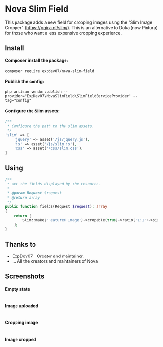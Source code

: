 # Nova Slim Field

This package adds a new field for cropping images using the "Slim Image Cropper" (https://pqina.nl/slim/). This is an 
alternative to Doka (now Pintura) for those who want a less expensive cropping experience.

## Install

#### Composer install the package:

``composer require expdev07/nova-slim-field``

#### Publish the config:

``php artisan vendor:publish --provider="ExpDev07\NovaSlimField\SlimFieldServiceProvider" --tag="config"``

#### Configure the Slim assets:

```php
/**
 * Configure the path to the slim assets.
 */
'slim' => [
    'jquery' => asset('/js/jquery.js'),
    'js' => asset('/js/slim.js'),
    'css' => asset('/css/slim.css'),
]
```

## Using

```php
/**
 * Get the fields displayed by the resource.
 *
 * @param Request $request
 * @return array
 */
public function fields(Request $request): array
{
    return [
        Slim::make('Featured Image')->cropable(true)->ratio('1:1')->size('300,300'),
    ];
}
```

## Thanks to

- ExpDev07 - Creator and maintainer.
- ... All the creators and maintainers of Nova.

## Screenshots

#### Empty state

<p>
    <img src="https://github.com/ExpDev07/nova-slim-field/tree/main/screenshots/screenshot_1.JPG" alt="">
</p>

#### Image uploaded

<p>
    <img src="https://github.com/ExpDev07/nova-slim-field/tree/main/screenshots/screenshot_2.JPG" alt="">
</p>

#### Cropping image

<p>
    <img src="https://github.com/ExpDev07/nova-slim-field/tree/main/screenshots/screenshot_3.JPG" alt="">
</p>

#### Image cropped

<p>
    <img src="https://github.com/ExpDev07/nova-slim-field/tree/main/screenshots/screenshot_4.JPG" alt="">
</p>


